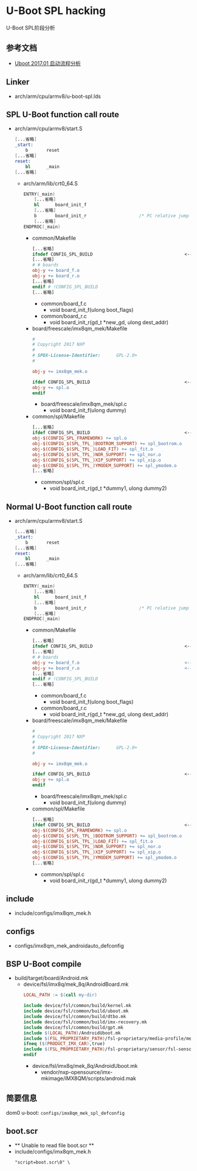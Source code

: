 # U-Boot SPL hacking

U-Boot SPL阶段分析

## 参考文档

* [Uboot 2017.01 启动流程分析](https://blog.csdn.net/kl1125290220/article/details/78683999)

## Linker

* arch/arm/cpu/armv8/u-boot-spl.lds

## SPL U-Boot function call route

* arch/arm/cpu/armv8/start.S
  ```S
  [...省略]
  _start:
      b       reset
  [...省略]
  reset:
      bl      _main
  [...省略]
  ```
  * arch/arm/lib/crt0_64.S
    ```S
    ENTRY(_main)
        [...省略]
        bl      board_init_f
        [...省略]
        b       board_init_r                    /* PC relative jump */
        [...省略]
    ENDPROC(_main)
    ```
    * common/Makefile
      ```Makefile
      [...省略]
      ifndef CONFIG_SPL_BUILD                                   <--------- SPL阶段不使用这里的代码，第二阶段的时候使用这里的代码
      [...省略]
      # # boards
      obj-y += board_f.o
      obj-y += board_r.o
      [...省略]
      endif # !CONFIG_SPL_BUILD
      [...省略]
      ```
      * common/board_f.c
        * void board_init_f(ulong boot_flags)
      * common/board_r.c
        * void board_init_r(gd_t *new_gd, ulong dest_addr)
    * board/freescale/imx8qm_mek/Makefile
      ```Makefile
      #
      # Copyright 2017 NXP
      #
      # SPDX-License-Identifier:      GPL-2.0+
      #
      
      obj-y += imx8qm_mek.o
      
      ifdef CONFIG_SPL_BUILD                                    <----------- 使用这里的SPL代码
      obj-y += spl.o
      endif
      ```
      * board/freescale/imx8qm_mek/spl.c
        * void board_init_f(ulong dummy)
    * common/spl/Makefile
      ```Makefile
      [...省略]
      ifdef CONFIG_SPL_BUILD                                    <----------- 使用这里的SPL代码
      obj-$(CONFIG_SPL_FRAMEWORK) += spl.o
      obj-$(CONFIG_$(SPL_TPL_)BOOTROM_SUPPORT) += spl_bootrom.o
      obj-$(CONFIG_$(SPL_TPL_)LOAD_FIT) += spl_fit.o
      obj-$(CONFIG_$(SPL_TPL_)NOR_SUPPORT) += spl_nor.o
      obj-$(CONFIG_$(SPL_TPL_)XIP_SUPPORT) += spl_xip.o
      obj-$(CONFIG_$(SPL_TPL_)YMODEM_SUPPORT) += spl_ymodem.o
      [...省略]
      ```
      * common/spl/spl.c
        * void board_init_r(gd_t *dummy1, ulong dummy2)


## Normal U-Boot function call route

* arch/arm/cpu/armv8/start.S
  ```S
  [...省略]
  _start:
      b       reset
  [...省略]
  reset:
      bl      _main
  [...省略]
  ```
  * arch/arm/lib/crt0_64.S
    ```S
    ENTRY(_main)
        [...省略]
        bl      board_init_f
        [...省略]
        b       board_init_r                    /* PC relative jump */
        [...省略]
    ENDPROC(_main)
    ```
    * common/Makefile
      ```Makefile
      [...省略]
      ifndef CONFIG_SPL_BUILD                                   <--------- 第二阶段的时候使用这里的代码
      [...省略]
      # # boards
      obj-y += board_f.o                                        <--------- 第二阶段使用这里的board_init_f代码
      obj-y += board_r.o                                        <--------- 第二阶段使用这里的board_init_r代码
      [...省略]
      endif # !CONFIG_SPL_BUILD
      [...省略]
      ```
      * common/board_f.c
        * void board_init_f(ulong boot_flags)
      * common/board_r.c
        * void board_init_r(gd_t *new_gd, ulong dest_addr)
    * board/freescale/imx8qm_mek/Makefile
      ```Makefile
      #
      # Copyright 2017 NXP
      #
      # SPDX-License-Identifier:      GPL-2.0+
      #
      
      obj-y += imx8qm_mek.o
      
      ifdef CONFIG_SPL_BUILD                                    <----------- 第二阶段不使用这里的SPL代码
      obj-y += spl.o
      endif
      ```
      * board/freescale/imx8qm_mek/spl.c
        * void board_init_f(ulong dummy)
    * common/spl/Makefile
      ```Makefile
      [...省略]
      ifdef CONFIG_SPL_BUILD                                    <----------- 第二阶段不使用这里的SPL代码
      obj-$(CONFIG_SPL_FRAMEWORK) += spl.o
      obj-$(CONFIG_$(SPL_TPL_)BOOTROM_SUPPORT) += spl_bootrom.o
      obj-$(CONFIG_$(SPL_TPL_)LOAD_FIT) += spl_fit.o
      obj-$(CONFIG_$(SPL_TPL_)NOR_SUPPORT) += spl_nor.o
      obj-$(CONFIG_$(SPL_TPL_)XIP_SUPPORT) += spl_xip.o
      obj-$(CONFIG_$(SPL_TPL_)YMODEM_SUPPORT) += spl_ymodem.o
      [...省略]
      ```
      * common/spl/spl.c
        * void board_init_r(gd_t *dummy1, ulong dummy2)

## include

* include/configs/imx8qm_mek.h

## configs

* configs/imx8qm_mek_androidauto_defconfig

## BSP U-Boot compile

* build/target/board/Android.mk
  * device/fsl/imx8q/mek_8q/AndroidBoard.mk
    ```Makefile
    LOCAL_PATH := $(call my-dir)

    include device/fsl/common/build/kernel.mk
    include device/fsl/common/build/uboot.mk
    include device/fsl/common/build/dtbo.mk
    include device/fsl/common/build/imx-recovery.mk
    include device/fsl/common/build/gpt.mk
    include $(LOCAL_PATH)/AndroidUboot.mk
    include $(FSL_PROPRIETARY_PATH)/fsl-proprietary/media-profile/media-profile.mk
    ifneq ($(PRODUCT_IMX_CAR),true)
    include $(FSL_PROPRIETARY_PATH)/fsl-proprietary/sensor/fsl-sensor.mk
    endif
    ```
    * device/fsl/imx8q/mek_8q/AndroidUboot.mk
      * vendor/nxp-opensource/imx-mkimage/iMX8QM/scripts/android.mak

## 简要信息

dom0 u-boot: `configs/imx8qm_mek_spl_defconfig`

## boot.scr

* ** Unable to read file boot.scr **
* include/configs/imx8qm_mek.h
  ```
  "script=boot.scr\0" \
  ```